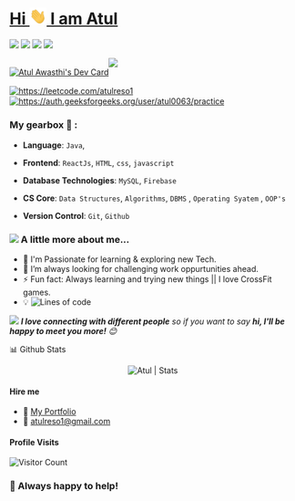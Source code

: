 # [Hi <img src="https://raw.githubusercontent.com/ABSphreak/ABSphreak/master/gifs/Hi.gif" width="30px"> I am Atul](https://www.linkedin.com/in/atul-kumar-awasthi-225511143)
[<img height="30" src="https://img.shields.io/badge/twitter-%231DA1F2.svg?&style=for-the-badge&logo=twitter&logoColor=white" />][twitter]
[<img height="30" src="https://img.shields.io/badge/linkedin-blue.svg?&style=for-the-badge&logo=linkedin&logoColor=white" />][LinkedIn]
[<img height="30" src="https://img.shields.io/badge/medium-black.svg?&style=for-the-badge&logo=medium&logoColor=white" />][medium]
[<img height="30" src="https://img.shields.io/badge/hackerrank-green.svg?&style=for-the-badge&logo=hackerrank&logoColor=white" />][hackerrank]

<img align='right' src="https://media.giphy.com/media/M9gbBd9nbDrOTu1Mqx/giphy.gif" width="330">

<p align="right">
 
<a href="https://app.daily.dev/atuldev12"><img src="https://api.daily.dev/devcards/99f2714dded04f30b399dbc50b7fe41c.png?r=zhd" width="400" alt="Atul Awasthi's Dev Card"/></a>

<p align="left">

<a href="https://leetcode.com/atulreso1" target="blank"><img align="center" src="https://cdn.jsdelivr.net/npm/simple-icons@3.0.1/icons/leetcode.svg" alt="https://leetcode.com/atulreso1" height="30" width="40" /></a>
<a href="https://auth.geeksforgeeks.org/user/atul0063/practice" target="blank"><img align="center" src="https://cdn.jsdelivr.net/npm/simple-icons@3.0.1/icons/geeksforgeeks.svg" alt="https://auth.geeksforgeeks.org/user/atul0063/practice" height="30" width="40" /></a>

</p> 


### My gearbox 🧰 : 

- **Language**:  `Java`,

- **Frontend**: `ReactJs`, `HTML`, `css`,  `javascript`

- **Database Technologies**: `MySQL`,  `Firebase`

- **CS Core**: `Data Structures`, `Algorithms`, `DBMS` , `Operating Syatem` , `OOP's`

- **Version Control**: `Git`, `Github`


 ### <img src="https://media.giphy.com/media/VgCDAzcKvsR6OM0uWg/giphy.gif" width="50"> A little more about me...
 
- 🚀 I'm Passionate for learning & exploring new Tech.
- 🌋 I’m always looking for challenging work oppurtunities ahead.
- ⚡ Fun fact: Always learning and trying new things || I love CrossFit games.
- 💡 ![Lines of code](https://img.shields.io/badge/From%20Hello%20World%20I%27ve%20Written-1.0%20million+%20lines%20of%20code-blue)

<img src="https://media.giphy.com/media/LnQjpWaON8nhr21vNW/giphy.gif" width="60"> <em><b>I love connecting with different people</b> so if you want to say <b>hi, I'll be happy to meet you more!</b> 😊 </em>

📊 Github Stats

<p align="center"> <img src="https://github-readme-stats.vercel.app/api?username=kumaratul60&show_icons=true&theme=gotham" alt="Atul | Stats" />

#### Hire me
- :paperclip: [My Portfolio](https://atulthecode1.netlify.app/)
- :email: atulreso1@gmail.com

#### Profile Visits 

 ![Visitor Count](https://profile-counter.glitch.me/{kumaratul60}/count.svg)
 
 
 [twitter]:https://twitter.com/kumaratul60
 [linkedin]:https://www.linkedin.com/in/atul-kumar-awasthi-225511143
 [medium]:https://medium.com/@kumaratul60
 [hackerrank]:https://www.hackerrank.com/atulreso1
[gmail]: https://gmail.com


### :handshake: Always happy to help!
